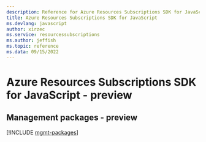 ```yaml
---
description: Reference for Azure Resources Subscriptions SDK for JavaScript
title: Azure Resources Subscriptions SDK for JavaScript
ms.devlang: javascript
author: xirzec
ms.service: resourcessubscriptions
ms.author: jeffish
ms.topic: reference
ms.data: 09/15/2022
---
```

# Azure Resources Subscriptions SDK for JavaScript - preview

## Management packages - preview
[!INCLUDE [mgmt-packages](resources-subscriptions-mgmt-index.md)]